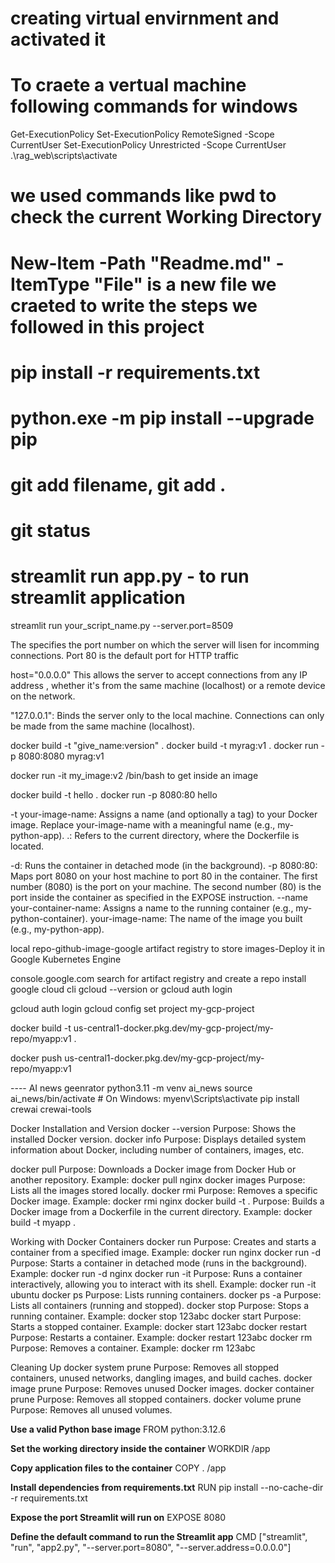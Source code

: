 # creating virtual envirnment and activated it
# To craete a vertual machine following commands for windows
 Get-ExecutionPolicy
Set-ExecutionPolicy RemoteSigned -Scope CurrentUser
Set-ExecutionPolicy Unrestricted -Scope CurrentUser
.\rag_web\scripts\activate

# we used commands like pwd to check the current Working Directory
# New-Item -Path "Readme.md" -ItemType "File" is a new file we craeted to write the steps we followed  in  this project 
# pip install -r requirements.txt
# python.exe -m pip install --upgrade pip

# git add filename, git add .
# git status 
# streamlit run app.py - to run streamlit application

streamlit run your_script_name.py --server.port=8509

The specifies the port number on which the server will lisen for incomming connections. Port 80 is the default port for HTTP traffic

host="0.0.0.0"
This allows the server to accept connections from any IP address , whether it's from the same machine 
(localhost) or a remote device on the network.


"127.0.0.1": Binds the server only to the local  machine. Connections can only be made from the same machine
(localhost).


docker build -t "give_name:version" .
docker build -t myrag:v1 .
docker run -p 8080:8080 myrag:v1

docker run -it my_image:v2 /bin/bash to get inside an image

docker build -t hello .
docker run -p 8080:80 hello


-t your-image-name: Assigns a name (and optionally a tag) to your Docker image. Replace your-image-name with a meaningful name (e.g., my-python-app). .: Refers to the current directory, where the Dockerfile is located.

-d: Runs the container in detached mode (in the background). -p 8080:80: Maps port 8080 on your host machine to port 80 in the container. The first number (8080) is the port on your machine. The second number (80) is the port inside the container as specified in the EXPOSE instruction. --name your-container-name: Assigns a name to the running container (e.g., my-python-container). your-image-name: The name of the image you built (e.g., my-python-app).

local repo-github-image-google artifact registry to store images-Deploy it in Google Kubernetes Engine

console.google.com search for artifact registry and create a repo install google cloud cli gcloud --version or gcloud auth login

gcloud auth login gcloud config set project my-gcp-project

docker build -t us-central1-docker.pkg.dev/my-gcp-project/my-repo/myapp:v1 .

docker push us-central1-docker.pkg.dev/my-gcp-project/my-repo/myapp:v1

---- AI news geenrator python3.11 -m venv ai_news source ai_news/bin/activate # On Windows: myenv\Scripts\activate pip install crewai crewai-tools

Docker Installation and Version docker --version Purpose: Shows the installed Docker version. docker info Purpose: Displays detailed system information about Docker, including number of containers, images, etc.

docker pull Purpose: Downloads a Docker image from Docker Hub or another repository. Example: docker pull nginx docker images Purpose: Lists all the images stored locally. 
docker rmi Purpose: Removes a specific Docker image. Example: docker rmi nginx 
docker build -t . Purpose: Builds a Docker image from a Dockerfile in the current directory. Example: docker build -t myapp .

Working with Docker Containers docker run Purpose: Creates and starts a container from a specified image. Example: docker run nginx docker run -d Purpose: Starts a container in detached mode (runs in the background). Example: docker run -d nginx docker run -it Purpose: Runs a container interactively, allowing you to interact with its shell. Example: docker run -it ubuntu docker ps Purpose: Lists running containers. docker ps -a Purpose: Lists all containers (running and stopped). docker stop Purpose: Stops a running container. Example: docker stop 123abc docker start Purpose: Starts a stopped container. Example: docker start 123abc docker restart Purpose: Restarts a container. Example: docker restart 123abc docker rm Purpose: Removes a container. Example: docker rm 123abc

Cleaning Up docker system prune Purpose: Removes all stopped containers, unused networks, dangling images, and build caches. docker image prune Purpose: Removes unused Docker images. docker container prune Purpose: Removes all stopped containers. docker volume prune Purpose: Removes all unused volumes.

**Use a valid Python base image**
FROM python:3.12.6

**Set the working directory inside the container**
WORKDIR /app

**Copy application files to the container**
COPY . /app

**Install dependencies from requirements.txt**
RUN pip install --no-cache-dir -r requirements.txt

**Expose the port Streamlit will run on**
EXPOSE 8080

**Define the default command to run the Streamlit app**
CMD ["streamlit", "run", "app2.py", "--server.port=8080", "--server.address=0.0.0.0"]
